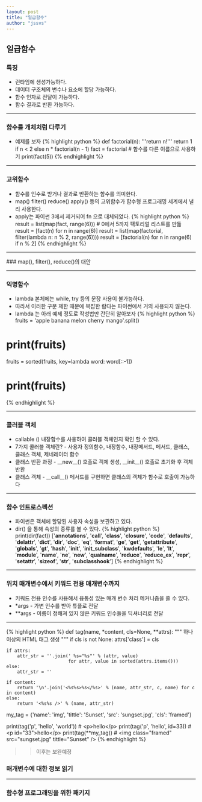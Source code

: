 ```yaml
---
layout: post
title: "일급함수"
author: "jssvs"
---
```


## 일급함수

### 특징
- 런타임에 생성가능하다.
- 데이터 구조체의 변수나 요소에 할당 가능하다.
- 함수 인자로 전달이 가능하다.
- 함수 결과로 반환 가능하다.
<hr>

### 함수를 개체처럼 다루기
- 예제를 보자
{% highlight python %}
def factorial(n):
    '''return n!'''
    return 1 if n < 2 else n * factorial(n - 1)
fact = factorial  # 함수를 다른 이름으로 사용하기
print(fact(5))
{% endhighlight %}
<hr>

### 고위함수

- 함수를 인수로 받거나 결과로 반환하는 함수를 의미한다.
- map() filter() reduce() apply() 등의 고위함수가 함수형 프로그래밍 세계에서 널리 사용한다. 
- apply는 파이썬 3에서 제거되어 fn 으로 대체되었다.
{% highlight python %}
result = list(map(fact, range(6)))  # 0에서 5까지 팩토리얼 리스트를 만듦
result = [fact(n) for n in range(6)]
result = list(map(factorial, filter(lambda n: n % 2, range(6))))
result = [factorial(n) for n in range(6) if n % 2]
{% endhighlight %}
<hr>
### map(), filter(), reduce()의 대안

<hr>

### 익명함수
- lambda 본체에는 while, try 등의 문장 사용이 불가능하다.
- 따라서 이러한 구문 제한 때문에 복잡한 람다는 파이썬에서 거의 사용되지 않는다.
- lambda 는 아래 예제 정도로 작성법만 간단히 알아보자
{% highlight python %}
fruits = 'apple banana  melon cherry mango'.split()
# print(fruits)
fruits = sorted(fruits, key=lambda word: word[::-1])
# print(fruits)
{% endhighlight %}
<hr>

### 콜러블 객체

- callable () 내장함수를 사용하여 콜러블 객체인지 확인 할 수 있다.
- 7가지 콜러블 객체란? - 사용자 정의함수, 내장함수, 내장메서드, 메서드, 클래스, 클래스 객체, 제네레이터 함수
- 클래스 반환 과정 - \_\_new\_\_() 호출로 객체 생성, \_\_init\_\_() 호출로 초기화 후 객체 반환
- 클래스 객체 - \_\_call\_\_() 메서드를 구현하면 클래스의 객체가 함수로 호출이 가능하다
<hr>

### 함수 인트로스펙션

- 파이썬은 객체에 할당된 사용자 속성을 보관하고 있다.
- dir() 을 통해 속성의 종류를 볼 수 있다.
{% highlight python %}
print(dir(fact))
['__annotations__', '__call__', '__class__', '__closure__', '__code__', '__defaults__', '__delattr__', '__dict__', '__dir__', '__doc__', '__eq__', '__format__', '__ge__', '__get__', '__getattribute__', '__globals__', '__gt__', '__hash__', '__init__', '__init_subclass__',
'__kwdefaults__', '__le__', '__lt__', '__module__', '__name__', '__ne__', '__new__', '__qualname__', '__reduce__', '__reduce_ex__', '__repr__', '__setattr__', '__sizeof__', '__str__', '__subclasshook__']
{% endhighlight %}
<hr>

### 위치 매개변수에서 키워드 전용 매개변수까지

- 키워드 전용 인수를 사용해서 융통성 있는 매개 변수 처리 메커니즘을 쓸 수 있다.
- \*args - 가변 인수를 받아 튜플로 전달
- \*\*args - 이름이 정해져 있지 않은 키워드 인수들을 딕셔너리로 전달

<hr>
{% highlight python %}
def tag(name, *content, cls=None, **attrs):
    """ 하나 이상의 HTML 태그 생성 """
    if cls is not None:
        attrs['class'] = cls

    if attrs:
        attr_str = ''.join(' %s="%s"' % (attr, value)
                           for attr, value in sorted(attrs.items()))
    else:
        attr_str = ''

    if content:
        return '\n'.join('<%s%s>%s</%s>' % (name, attr_str, c, name) for c in content)
    else:
        return '<%s%s />' % (name, attr_str)


my_tag = {'name': 'img', 'tittle': 'Sunset',
          'src': 'sungset.jpg', 'cls': 'framed'}

print(tag('p', 'hello', 'world'))  # \<p\>hello\<\/p\>
print(tag('p', 'hello', id=33)) # \<p id="33"\>hello\<\/p\>
print(tag(**my_tag)) # \<img class="framed" src="sungset.jpg" tittle="Sunset" \/\>
{% endhighlight %}


>> 이후는 보완예정
### 매개변수에 대한 정보 읽기
<hr>

### 함수형 프로그래밍을 위한 패키지


